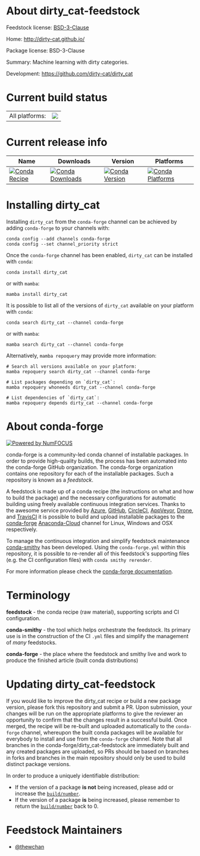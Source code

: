 About dirty_cat-feedstock
=========================

Feedstock license: [BSD-3-Clause](https://github.com/conda-forge/dirty_cat-feedstock/blob/main/LICENSE.txt)

Home: http://dirty-cat.github.io/

Package license: BSD-3-Clause

Summary: Machine learning with dirty categories.

Development: https://github.com/dirty-cat/dirty_cat

Current build status
====================


<table><tr><td>All platforms:</td>
    <td>
      <a href="https://dev.azure.com/conda-forge/feedstock-builds/_build/latest?definitionId=14997&branchName=main">
        <img src="https://dev.azure.com/conda-forge/feedstock-builds/_apis/build/status/dirty_cat-feedstock?branchName=main">
      </a>
    </td>
  </tr>
</table>

Current release info
====================

| Name | Downloads | Version | Platforms |
| --- | --- | --- | --- |
| [![Conda Recipe](https://img.shields.io/badge/recipe-dirty_cat-green.svg)](https://anaconda.org/conda-forge/dirty_cat) | [![Conda Downloads](https://img.shields.io/conda/dn/conda-forge/dirty_cat.svg)](https://anaconda.org/conda-forge/dirty_cat) | [![Conda Version](https://img.shields.io/conda/vn/conda-forge/dirty_cat.svg)](https://anaconda.org/conda-forge/dirty_cat) | [![Conda Platforms](https://img.shields.io/conda/pn/conda-forge/dirty_cat.svg)](https://anaconda.org/conda-forge/dirty_cat) |

Installing dirty_cat
====================

Installing `dirty_cat` from the `conda-forge` channel can be achieved by adding `conda-forge` to your channels with:

```
conda config --add channels conda-forge
conda config --set channel_priority strict
```

Once the `conda-forge` channel has been enabled, `dirty_cat` can be installed with `conda`:

```
conda install dirty_cat
```

or with `mamba`:

```
mamba install dirty_cat
```

It is possible to list all of the versions of `dirty_cat` available on your platform with `conda`:

```
conda search dirty_cat --channel conda-forge
```

or with `mamba`:

```
mamba search dirty_cat --channel conda-forge
```

Alternatively, `mamba repoquery` may provide more information:

```
# Search all versions available on your platform:
mamba repoquery search dirty_cat --channel conda-forge

# List packages depending on `dirty_cat`:
mamba repoquery whoneeds dirty_cat --channel conda-forge

# List dependencies of `dirty_cat`:
mamba repoquery depends dirty_cat --channel conda-forge
```


About conda-forge
=================

[![Powered by
NumFOCUS](https://img.shields.io/badge/powered%20by-NumFOCUS-orange.svg?style=flat&colorA=E1523D&colorB=007D8A)](https://numfocus.org)

conda-forge is a community-led conda channel of installable packages.
In order to provide high-quality builds, the process has been automated into the
conda-forge GitHub organization. The conda-forge organization contains one repository
for each of the installable packages. Such a repository is known as a *feedstock*.

A feedstock is made up of a conda recipe (the instructions on what and how to build
the package) and the necessary configurations for automatic building using freely
available continuous integration services. Thanks to the awesome service provided by
[Azure](https://azure.microsoft.com/en-us/services/devops/), [GitHub](https://github.com/),
[CircleCI](https://circleci.com/), [AppVeyor](https://www.appveyor.com/),
[Drone](https://cloud.drone.io/welcome), and [TravisCI](https://travis-ci.com/)
it is possible to build and upload installable packages to the
[conda-forge](https://anaconda.org/conda-forge) [Anaconda-Cloud](https://anaconda.org/)
channel for Linux, Windows and OSX respectively.

To manage the continuous integration and simplify feedstock maintenance
[conda-smithy](https://github.com/conda-forge/conda-smithy) has been developed.
Using the ``conda-forge.yml`` within this repository, it is possible to re-render all of
this feedstock's supporting files (e.g. the CI configuration files) with ``conda smithy rerender``.

For more information please check the [conda-forge documentation](https://conda-forge.org/docs/).

Terminology
===========

**feedstock** - the conda recipe (raw material), supporting scripts and CI configuration.

**conda-smithy** - the tool which helps orchestrate the feedstock.
                   Its primary use is in the construction of the CI ``.yml`` files
                   and simplify the management of *many* feedstocks.

**conda-forge** - the place where the feedstock and smithy live and work to
                  produce the finished article (built conda distributions)


Updating dirty_cat-feedstock
============================

If you would like to improve the dirty_cat recipe or build a new
package version, please fork this repository and submit a PR. Upon submission,
your changes will be run on the appropriate platforms to give the reviewer an
opportunity to confirm that the changes result in a successful build. Once
merged, the recipe will be re-built and uploaded automatically to the
`conda-forge` channel, whereupon the built conda packages will be available for
everybody to install and use from the `conda-forge` channel.
Note that all branches in the conda-forge/dirty_cat-feedstock are
immediately built and any created packages are uploaded, so PRs should be based
on branches in forks and branches in the main repository should only be used to
build distinct package versions.

In order to produce a uniquely identifiable distribution:
 * If the version of a package **is not** being increased, please add or increase
   the [``build/number``](https://docs.conda.io/projects/conda-build/en/latest/resources/define-metadata.html#build-number-and-string).
 * If the version of a package **is** being increased, please remember to return
   the [``build/number``](https://docs.conda.io/projects/conda-build/en/latest/resources/define-metadata.html#build-number-and-string)
   back to 0.

Feedstock Maintainers
=====================

* [@thewchan](https://github.com/thewchan/)

